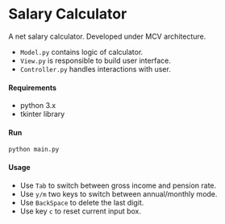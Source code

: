 # Salary Calculator #

A net salary calculator.
Developed under MCV architecture.

* `Model.py` contains logic of calculator.
* `View.py` is responsible to build user interface.
* `Controller.py` handles interactions with user.

#### Requirements ####

* python 3.x
* tkinter library

#### Run ####

`python main.py`

#### Usage ####

* Use `Tab` to switch between gross income and pension rate.
* Use `y/m` two keys to switch between annual/monthly mode.
* Use `BackSpace` to delete the last digit.
* Use key `c` to reset current input box.
